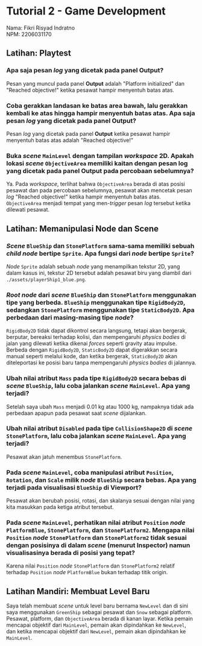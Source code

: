 # Tutorial 2 - Game Development

Nama: Fikri Risyad Indratno<br>
NPM: 2206031170

## Latihan: Playtest

### Apa saja pesan *log* yang dicetak pada panel **Output**?
Pesan yang muncul pada panel **Output** adalah "Platform initialized" dan "Reached objective!" ketika pesawat hampir menyentuh batas atas.

### Coba gerakkan landasan ke batas area bawah, lalu gerakkan kembali ke atas hingga hampir menyentuh batas atas. Apa saja pesan *log* yang dicetak pada panel **Output**?
Pesan *log* yang dicetak pada panel **Output** ketika pesawat hampir menyentuh batas atas adalah "Reached objective!"

### Buka *scene* `MainLevel` dengan tampilan *workspace* 2D. Apakah lokasi *scene* `ObjectiveArea` memiliki kaitan dengan pesan log yang dicetak pada panel **Output** pada percobaan sebelumnya?
Ya. Pada *workspace*, terlihat bahwa `ObjectiveArea` berada di atas posisi pesawat dan pada percobaan sebelumnya, pesawat akan mencetak pesan *log* "Reached objective!" ketika hampir menyentuh batas atas. `ObjectiveArea` menjadi tempat yang men-*trigger* pesan *log* tersebut ketika dilewati pesawat.

## Latihan: Memanipulasi Node dan Scene

### *Scene* `BlueShip` dan `StonePlatform` sama-sama memiliki sebuah *child node* bertipe `Sprite`. Apa fungsi dari *node* bertipe `Sprite`?
*Node* `Sprite` adalah sebuah *node* yang menampilkan tekstur 2D, yang dalam kasus ini, tekstur 2D tersebut adalah pesawat biru yang diambil dari `./assets/playerShip1_blue.png`.

### *Root node* dari *scene* `BlueShip` dan `StonePlatform` menggunakan tipe yang berbeda. `BlueShip` menggunakan tipe `RigidBody2D`, sedangkan `StonePlatform` menggunakan tipe `StaticBody2D`. Apa perbedaan dari masing-masing tipe *node*?
`RigidBody2D` tidak dapat dikontrol secara langsung, tetapi akan bergerak, berputar, bereaksi terhadap kolisi, dan mempengaruhi *physics bodies* di jalan yang dilewati ketika dikenai *forces* seperti gravity atau impulse. Berbeda dengan `RigidBody2D`, `StaticBody2D` dapat digerakkan secara manual seperti melalui kode, dan ketika bergerak, `StaticBody2D` akan diteleportasi ke posisi baru tanpa mempengaruhi *physics bodies* di jalannya.

### Ubah nilai atribut `Mass` pada tipe `RigidBody2D` secara bebas di *scene* `BlueShip`, lalu coba jalankan *scene* `MainLevel`. Apa yang terjadi?
Setelah saya ubah `Mass` menjadi 0.01 kg atau 1000 kg, nampaknya tidak ada perbedaan apapun pada pesawat saat *scene* dijalankan.

### Ubah nilai atribut `Disabled` pada tipe `CollisionShape2D` di *scene* `StonePlatform`, lalu coba jalankan *scene* `MainLevel`. Apa yang terjadi?
Pesawat akan jatuh menembus `StonePlatform`.

### Pada *scene* `MainLevel`, coba manipulasi atribut `Position`, `Rotation`, dan `Scale` milik *node* `BlueShip` secara bebas. Apa yang terjadi pada visualisasi `BlueShip` di Viewport?
Pesawat akan berubah posisi, rotasi, dan skalanya sesuai dengan nilai yang kita masukkan pada ketiga atribut tersebut.

### Pada *scene* `MainLevel`, perhatikan nilai atribut `Position` *node* `PlatformBlue`, `StonePlatform`, dan `StonePlatform2`. Mengapa nilai `Position` *node* `StonePlatform` dan `StonePlatform2` tidak sesuai dengan posisinya di dalam *scene* (menurut Inspector) namun visualisasinya berada di posisi yang tepat?
Karena nilai `Position` *node* `StonePlatform` dan `StonePlatform2` relatif terhadap `Position` *node* `PlatformBlue` bukan terhadap titik origin.

## Latihan Mandiri: Membuat Level Baru
Saya telah membuat *scene* untuk level baru bernama `NewLevel` dan di sini saya menggunakan `GreenShip` sebagai pesawat dan `Snow` sebagai platform. Pesawat, platform, dan `ObjectiveArea` berada di kanan layar. Ketika pemain mencapai objektif dari `MainLevel`, pemain akan dipindahkan ke `NewLevel`, dan ketika mencapai objektif dari `NewLevel`, pemain akan dipindahkan ke `MainLevel`.
